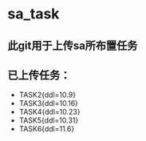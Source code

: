 # sa_task

## 此git用于上传sa所布置任务

## 已上传任务：

- TASK2{ddl=10.9}
- TASK3{ddl=10.16}
- TASK4{ddl=10.23}
- TASK5{ddl=10.31}
- TASK6{ddl=11.6}